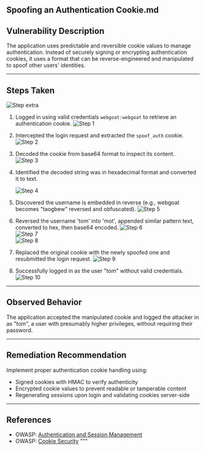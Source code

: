 ## Spoofing an Authentication Cookie.md

## Vulnerability Description
The application uses predictable and reversible cookie values to manage authentication. Instead of securely signing or encrypting authentication cookies, it uses a format that can be reverse-engineered and manipulated to spoof other users' identities.

---

## Steps Taken
  
   ![Step extra](https://github.com/user-attachments/assets/d1695cf7-ca43-495a-8a00-b1b1e487ff4a)

1. Logged in using valid credentials `webgoat:webgoat` to retrieve an authentication cookie.
   ![Step 1](https://github.com/user-attachments/assets/7d6a6315-25ee-4061-a093-9646bccee4fd)

2. Intercepted the login request and extracted the `spoof_auth` cookie.
   ![Step 2](https://github.com/user-attachments/assets/37adcc94-19d4-43ff-8d63-ab7b24fe89f1)

3. Decoded the cookie from base64 format to inspect its content.  
   ![Step 3](https://github.com/user-attachments/assets/fef5a70b-d4a4-441e-b06e-0b2c34e65658)  

4. Identified the decoded string was in hexadecimal format and converted it to text.
   
   ![Step 4](https://github.com/user-attachments/assets/7d047889-d12f-4c18-9f8a-6c4b19edd224)

6. Discovered the username is embedded in reverse (e.g., webgoat becomes "taogbew" reversed and obfuscated).
   ![Step 5](https://github.com/user-attachments/assets/b6167f85-7d12-413d-a7ad-f3264cc5e487)

7. Reversed the username 'tom' into 'mot', appended similar pattern text, converted to hex, then base64 encoded.
   ![Step 6](https://github.com/user-attachments/assets/94a4d32e-46cf-452a-9c98-8424fe4e021a)  
   ![Step 7](https://github.com/user-attachments/assets/43f1b52b-f97e-4c71-bbd1-0ec9bb43dcc1)  
   ![Step 8](https://github.com/user-attachments/assets/3256a6ba-d33d-43bf-a921-fcc1363a9f59)
   
8. Replaced the original cookie with the newly spoofed one and resubmitted the login request.
   ![Step 9](https://github.com/user-attachments/assets/c378ac85-426f-4906-abae-b5720e177e8b)
   
10. Successfully logged in as the user "tom" without valid credentials.
   ![Step 10](https://github.com/user-attachments/assets/4053f070-7d1d-4537-ade2-d9812d6546b0)

---

## Observed Behavior
The application accepted the manipulated cookie and logged the attacker in as "tom", a user with presumably higher privileges, without requiring their password.

---

## Remediation Recommendation
Implement proper authentication cookie handling using:
- Signed cookies with HMAC to verify authenticity
- Encrypted cookie values to prevent readable or tamperable content
- Regenerating sessions upon login and validating cookies server-side

---

## References
- OWASP: [Authentication and Session Management](https://owasp.org/www-project-top-ten/2017/A2_2017-Broken_Authentication)
- OWASP: [Cookie Security](https://owasp.org/www-community/controls/SecureCookieAttribute)
"""
